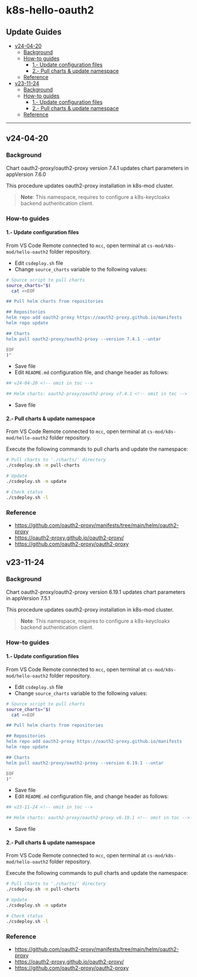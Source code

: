 <!-- markdownlint-disable MD024 -->

# k8s-hello-oauth2 <!-- omit in toc -->

## Update Guides <!-- omit in toc -->

- [v24-04-20](#v24-04-20)
  - [Background](#background)
  - [How-to guides](#how-to-guides)
    - [1.- Update configuration files](#1--update-configuration-files)
    - [2.- Pull charts \& update namespace](#2--pull-charts--update-namespace)
  - [Reference](#reference)
- [v23-11-24](#v23-11-24)
  - [Background](#background-1)
  - [How-to guides](#how-to-guides-1)
    - [1.- Update configuration files](#1--update-configuration-files-1)
    - [2.- Pull charts \& update namespace](#2--pull-charts--update-namespace-1)
  - [Reference](#reference-1)

---

## v24-04-20

### Background

Chart oauth2-proxy/oauth2-proxy version 7.4.1 updates chart parameters in appVersion 7.6.0

This procedure updates oauth2-proxy installation in k8s-mod cluster.

>**Note**: This namespace, requires to configure a k8s-keycloakx backend authentication client.

### How-to guides

#### 1.- Update configuration files

From VS Code Remote connected to `mcc`, open  terminal at `cs-mod/k8s-mod/hello-oauth2` folder repository.

- Edit `csdeploy.sh` file
- Change `source_charts` variable to the following values:

```bash
# Source script to pull charts
source_charts="$(
  cat <<EOF

## Pull helm charts from repositories

## Repositories
helm repo add oauth2-proxy https://oauth2-proxy.github.io/manifests
helm repo update

## Charts
helm pull oauth2-proxy/oauth2-proxy --version 7.4.1 --untar

EOF
)"
```

- Save file
- Edit `README.md` configuration file, and change header as follows:

``` bash
## v24-04-20 <!-- omit in toc -->

## Helm charts: oauth2-proxy/oauth2-proxy v7.4.1 <!-- omit in toc -->
```

- Save file

#### 2.- Pull charts & update namespace

From VS Code Remote connected to `mcc`, open  terminal at `cs-mod/k8s-mod/hello-oauth2` folder repository.

Execute the following commands to pull charts and update the namespace:

```bash
# Pull charts to './charts/' directory
./csdeploy.sh -m pull-charts

# Update
./csdeploy.sh -m update

# Check status
./csdeploy.sh -l
```

### Reference

- <https://github.com/oauth2-proxy/manifests/tree/main/helm/oauth2-proxy>
- <https://oauth2-proxy.github.io/oauth2-proxy/>
- <https://github.com/oauth2-proxy/oauth2-proxy>


## v23-11-24

### Background

Chart oauth2-proxy/oauth2-proxy version 6.19.1 updates chart parameters in appVersion 7.5.1

This procedure updates oauth2-proxy installation in k8s-mod cluster.

>**Note**: This namespace, requires to configure a k8s-keycloakx backend authentication client.

### How-to guides

#### 1.- Update configuration files

From VS Code Remote connected to `mcc`, open  terminal at `cs-mod/k8s-mod/hello-oauth2` folder repository.

- Edit `csdeploy.sh` file
- Change `source_charts` variable to the following values:

```bash
# Source script to pull charts
source_charts="$(
  cat <<EOF

## Pull helm charts from repositories

## Repositories
helm repo add oauth2-proxy https://oauth2-proxy.github.io/manifests
helm repo update

## Charts
helm pull oauth2-proxy/oauth2-proxy --version 6.19.1 --untar

EOF
)"
```

- Save file
- Edit `README.md` configuration file, and change header as follows:

``` bash
## v23-11-24 <!-- omit in toc -->

## Helm charts: oauth2-proxy/oauth2-proxy v6.19.1 <!-- omit in toc -->
```

- Save file

#### 2.- Pull charts & update namespace

From VS Code Remote connected to `mcc`, open  terminal at `cs-mod/k8s-mod/hello-oauth2` folder repository.

Execute the following commands to pull charts and update the namespace:

```bash
# Pull charts to './charts/' directory
./csdeploy.sh -m pull-charts

# Update
./csdeploy.sh -m update

# Check status
./csdeploy.sh -l
```

### Reference

- <https://github.com/oauth2-proxy/manifests/tree/main/helm/oauth2-proxy>
- <https://oauth2-proxy.github.io/oauth2-proxy/>
- <https://github.com/oauth2-proxy/oauth2-proxy>


